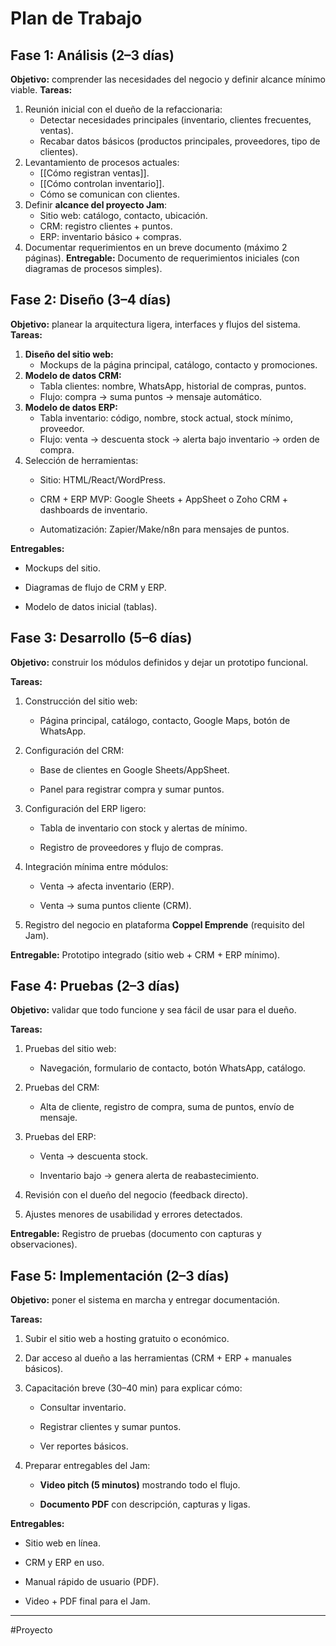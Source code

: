 # Plan de Trabajo
## Fase 1: Análisis (2–3 días)
**Objetivo:** comprender las necesidades del negocio y definir alcance mínimo viable.
**Tareas:**
1. Reunión inicial con el dueño de la refaccionaria:
    - Detectar necesidades principales (inventario, clientes frecuentes, ventas).
    - Recabar datos básicos (productos principales, proveedores, tipo de clientes).
2. Levantamiento de procesos actuales:
    - [[Cómo registran ventas]].
    - [[Cómo controlan inventario]].
    - Cómo se comunican con clientes.
3. Definir **alcance del proyecto Jam**:
    - Sitio web: catálogo, contacto, ubicación.
    - CRM: registro clientes + puntos.
    - ERP: inventario básico + compras.
4. Documentar requerimientos en un breve documento (máximo 2 páginas).
**Entregable:** Documento de requerimientos iniciales (con diagramas de procesos simples).
## Fase 2: Diseño (3–4 días)
**Objetivo:** planear la arquitectura ligera, interfaces y flujos del sistema.
**Tareas:**
1. **Diseño del sitio web:**
    - Mockups de la página principal, catálogo, contacto y promociones.
2. **Modelo de datos CRM:**
    - Tabla clientes: nombre, WhatsApp, historial de compras, puntos.
    - Flujo: compra → suma puntos → mensaje automático.
3. **Modelo de datos ERP:**
    - Tabla inventario: código, nombre, stock actual, stock mínimo, proveedor.
    - Flujo: venta → descuenta stock → alerta bajo inventario → orden de compra.
4. Selección de herramientas:
    - Sitio: HTML/React/WordPress.
        
    - CRM + ERP MVP: Google Sheets + AppSheet o Zoho CRM + dashboards de inventario.
        
    - Automatización: Zapier/Make/n8n para mensajes de puntos.
        

**Entregables:**

- Mockups del sitio.
    
- Diagramas de flujo de CRM y ERP.
    
- Modelo de datos inicial (tablas).
## **Fase 3: Desarrollo (5–6 días)**

**Objetivo:** construir los módulos definidos y dejar un prototipo funcional.

**Tareas:**

1. Construcción del sitio web:
    
    - Página principal, catálogo, contacto, Google Maps, botón de WhatsApp.
        
2. Configuración del CRM:
    
    - Base de clientes en Google Sheets/AppSheet.
        
    - Panel para registrar compra y sumar puntos.
        
3. Configuración del ERP ligero:
    
    - Tabla de inventario con stock y alertas de mínimo.
        
    - Registro de proveedores y flujo de compras.
        
4. Integración mínima entre módulos:
    
    - Venta → afecta inventario (ERP).
        
    - Venta → suma puntos cliente (CRM).
        
5. Registro del negocio en plataforma **Coppel Emprende** (requisito del Jam).
    

**Entregable:** Prototipo integrado (sitio web + CRM + ERP mínimo).
## **Fase 4: Pruebas (2–3 días)**

**Objetivo:** validar que todo funcione y sea fácil de usar para el dueño.

**Tareas:**

1. Pruebas del sitio web:
    
    - Navegación, formulario de contacto, botón WhatsApp, catálogo.
        
2. Pruebas del CRM:
    
    - Alta de cliente, registro de compra, suma de puntos, envío de mensaje.
        
3. Pruebas del ERP:
    
    - Venta → descuenta stock.
        
    - Inventario bajo → genera alerta de reabastecimiento.
        
4. Revisión con el dueño del negocio (feedback directo).
    
5. Ajustes menores de usabilidad y errores detectados.
    

**Entregable:** Registro de pruebas (documento con capturas y observaciones).
## **Fase 5: Implementación (2–3 días)**

**Objetivo:** poner el sistema en marcha y entregar documentación.

**Tareas:**

1. Subir el sitio web a hosting gratuito o económico.
    
2. Dar acceso al dueño a las herramientas (CRM + ERP + manuales básicos).
    
3. Capacitación breve (30–40 min) para explicar cómo:
    
    - Consultar inventario.
        
    - Registrar clientes y sumar puntos.
        
    - Ver reportes básicos.
        
4. Preparar entregables del Jam:
    
    - **Video pitch (5 minutos)** mostrando todo el flujo.
        
    - **Documento PDF** con descripción, capturas y ligas.
        

**Entregables:**

- Sitio web en línea.
    
- CRM y ERP en uso.
    
- Manual rápido de usuario (PDF).
    
- Video + PDF final para el Jam.
___
#Proyecto 